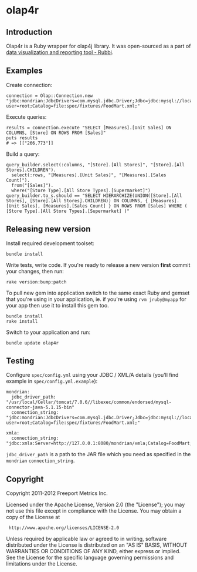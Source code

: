 # olap4r


## Introduction

Olap4r is a Ruby wrapper for olap4j library. It was open-sourced as a part of [data visualization and reporting tool - Rubbi](http://rubbi.net).

## Examples

Create connection:

    connection = Olap::Connection.new "jdbc:mondrian:JdbcDrivers=com.mysql.jdbc.Driver;Jdbc=jdbc:mysql://localhost/mondrian_foodmart?user=root;Catalog=file:spec/fixtures/FoodMart.xml;"

Execute queries:

    results = connection.execute "SELECT [Measures].[Unit Sales] ON COLUMNS, [Store] ON ROWS FROM [Sales]"
    puts results
    # => [["266,773"]]

Build a query:

    query_builder.select(:columns, "[Store].[All Stores]", "[Store].[All Stores].CHILDREN").
      select(:rows, "[Measures].[Unit Sales]", "[Measures].[Sales Count]").
      from("[Sales]").
      where("[Store Type].[All Store Types].[Supermarket]")
    query_builder.to_s.should == "SELECT HIERARCHIZE(UNION([Store].[All Stores], [Store].[All Stores].CHILDREN)) ON COLUMNS, { [Measures].[Unit Sales], [Measures].[Sales Count] } ON ROWS FROM [Sales] WHERE ( [Store Type].[All Store Types].[Supermarket] )"

## Releasing new version

Install required development toolset:

    bundle install

Write tests, write code. If you're ready to release a new version __first__ commit your changes, then run:

    rake version:bump:patch

To pull new gem into application switch to the same exact Ruby and gemset that you're using in your application, ie. if you're using `rvm jruby@myapp` for your app then use it to install this gem too.

    bundle install
    rake install

Switch to your application and run:

    bundle update olap4r

## Testing

Configure ``spec/config.yml`` using your JDBC / XML/A details (you'll find example in ``spec/config.yml.example``):

    mondrian:
      jdbc_driver_path: "/usr/local/Cellar/tomcat/7.0.6//libexec/common/endorsed/mysql-connector-java-5.1.15-bin"
      connection_string: "jdbc:mondrian:JdbcDrivers=com.mysql.jdbc.Driver;Jdbc=jdbc:mysql://localhost/mondrian_foodmart?user=root;Catalog=file:spec/fixtures/FoodMart.xml;"

    xmla:
      connection_string: "jdbc:xmla:Server=http://127.0.0.1:8080/mondrian/xmla;Catalog=FoodMart;"

``jdbc_driver_path`` is a path to the JAR file which you need as specified in the ``mondrian`` ``connection_string``.

## Copyright

Copyright 2011-2012 Freeport Metrics Inc.

 Licensed under the Apache License, Version 2.0 (the "License");
 you may not use this file except in compliance with the License.
 You may obtain a copy of the License at

     http://www.apache.org/licenses/LICENSE-2.0

 Unless required by applicable law or agreed to in writing, software
 distributed under the License is distributed on an "AS IS" BASIS,
 WITHOUT WARRANTIES OR CONDITIONS OF ANY KIND, either express or implied.
 See the License for the specific language governing permissions and
 limitations under the License.